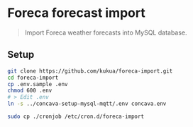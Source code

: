 # Foreca forecast import

> Import Foreca weather forecasts into MySQL database.

## Setup

```bash
git clone https://github.com/kukua/foreca-import.git
cd foreca-import
cp .env.sample .env
chmod 600 .env
# > Edit .env
ln -s ../concava-setup-mysql-mqtt/.env concava.env

sudo cp ./cronjob /etc/cron.d/foreca-import
```
